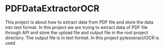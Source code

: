 # PDFDataExtractorOCR
This project is about how to extract data from PDF file and store the data into text format.
In this project we are trying to extract data of PDF file through API and store the upload file and output file in the root project directory.
The output file is in text format.
In this project pytesseract/OCR is used
